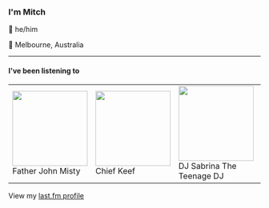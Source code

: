 <article><h3>I&#x27;m Mitch</h3><section><p>👨 he/him</p><p>📍 Melbourne, Australia</p></section><hr/><section><h4>I&#x27;ve been listening to</h4><table><tbody><td><img src="https://lastfm.freetls.fastly.net/i/u/174s/125fd741b6d90e078faaf26c9c537d10.png" height="150px" alt="" role="presentation"/><br/>Father John Misty</td><td><img src="https://lastfm.freetls.fastly.net/i/u/174s/032eedef1b09eed758de4429740195da.png" height="150px" alt="" role="presentation"/><br/>Chief Keef</td><td><img src="https://lastfm.freetls.fastly.net/i/u/174s/25cc466e31139013b0bfd4b275e8ef4e.png" height="150px" alt="" role="presentation"/><br/>DJ Sabrina The Teenage DJ</td><td><img src="https://lastfm.freetls.fastly.net/i/u/174s/f6172279b43501c70719b85bd75cf2fa.png" height="150px" alt="" role="presentation"/><br/>Pinegrove</td><td><img src="https://lastfm.freetls.fastly.net/i/u/174s/0b8520054cfd8af493b44a8bed0a2361.png" height="150px" alt="" role="presentation"/><br/>Alex G</td></tbody></table><span>View my <a href="https://www.last.fm/user/my-slab">last.fm profile</a></span></section></article>